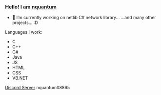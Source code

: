 ### Hello! I am <a href="https://0x91.cf">nquantum</a>

- 🔭 I’m currently working on netlib C# network library...
...and many other projects... :D


Languages I work:
<ul>
    <li>C</li>
    <li>C++</li>
    <li>C#</li>  
    <li>Java</li>   
    <li>JS</li>
    <li>HTML</li>
    <li>CSS</li>
    <li>VB.NET</li>
</ul>

<a href="https://discord.gg/9Zq4BEBU4s">Discord Server</a>
nquantum#8865

